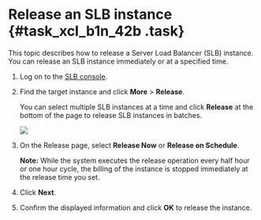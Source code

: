 # Release an SLB instance {#task_xcl_b1n_42b .task}

This topic describes how to release a Server Load Balancer \(SLB\) instance. You can release an SLB instance immediately or at a specified time.

1.  Log on to the [SLB console](https://partners-intl.aliyun.com/login-required#/slb). 
2.  Find the target instance and click **More** \> **Release**. 

    You can select multiple SLB instances at a time and click **Release** at the bottom of the page to release SLB instances in batches.

    ![](http://static-aliyun-doc.oss-cn-hangzhou.aliyuncs.com/assets/img/16162/15560048867450_en-US.png)

3.  On the Release page, select **Release Now** or **Release on Schedule**. 

    **Note:** While the system executes the release operation every half hour or one hour cycle, the billing of the instance is stopped immediately at the release time you set.

4.  Click **Next**. 
5.  Confirm the displayed information and click **OK** to release the instance. 

